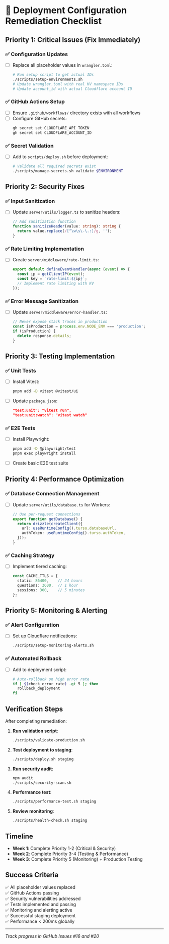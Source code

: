 # 🔧 Deployment Configuration Remediation Checklist

## Priority 1: Critical Issues (Fix Immediately)

### ✅ Configuration Updates
- [ ] Replace all placeholder values in `wrangler.toml`:
  ```bash
  # Run setup script to get actual IDs
  ./scripts/setup-environments.sh
  # Update wrangler.toml with real KV namespace IDs
  # Update account_id with actual Cloudflare account ID
  ```

### ✅ GitHub Actions Setup
- [ ] Ensure `.github/workflows/` directory exists with all workflows
- [ ] Configure GitHub secrets:
  ```bash
  gh secret set CLOUDFLARE_API_TOKEN
  gh secret set CLOUDFLARE_ACCOUNT_ID
  ```

### ✅ Secret Validation
- [ ] Add to `scripts/deploy.sh` before deployment:
  ```bash
  # Validate all required secrets exist
  ./scripts/manage-secrets.sh validate $ENVIRONMENT
  ```

## Priority 2: Security Fixes

### ✅ Input Sanitization
- [ ] Update `server/utils/logger.ts` to sanitize headers:
  ```typescript
  // Add sanitization function
  function sanitizeHeader(value: string): string {
    return value.replace(/[^\w\s\-\.:]/g, '');
  }
  ```

### ✅ Rate Limiting Implementation
- [ ] Create `server/middleware/rate-limit.ts`:
  ```typescript
  export default defineEventHandler(async (event) => {
    const ip = getClientIP(event);
    const key = `rate-limit:${ip}`;
    // Implement rate limiting with KV
  });
  ```

### ✅ Error Message Sanitization
- [ ] Update `server/middleware/error-handler.ts`:
  ```typescript
  // Never expose stack traces in production
  const isProduction = process.env.NODE_ENV === 'production';
  if (isProduction) {
    delete response.details;
  }
  ```

## Priority 3: Testing Implementation

### ✅ Unit Tests
- [ ] Install Vitest:
  ```bash
  pnpm add -D vitest @vitest/ui
  ```
- [ ] Update `package.json`:
  ```json
  "test:unit": "vitest run",
  "test:unit:watch": "vitest watch"
  ```

### ✅ E2E Tests
- [ ] Install Playwright:
  ```bash
  pnpm add -D @playwright/test
  pnpm exec playwright install
  ```
- [ ] Create basic E2E test suite

## Priority 4: Performance Optimization

### ✅ Database Connection Management
- [ ] Update `server/utils/database.ts` for Workers:
  ```typescript
  // Use per-request connections
  export function getDatabase() {
    return drizzle(createClient({
      url: useRuntimeConfig().turso.databaseUrl,
      authToken: useRuntimeConfig().turso.authToken,
    }));
  }
  ```

### ✅ Caching Strategy
- [ ] Implement tiered caching:
  ```typescript
  const CACHE_TTLS = {
    static: 86400,    // 24 hours
    questions: 3600,  // 1 hour
    sessions: 300,    // 5 minutes
  };
  ```

## Priority 5: Monitoring & Alerting

### ✅ Alert Configuration
- [ ] Set up Cloudflare notifications:
  ```bash
  ./scripts/setup-monitoring-alerts.sh
  ```

### ✅ Automated Rollback
- [ ] Add to deployment script:
  ```bash
  # Auto-rollback on high error rate
  if [ $(check_error_rate) -gt 5 ]; then
    rollback_deployment
  fi
  ```

## Verification Steps

After completing remediation:

1. **Run validation script**:
   ```bash
   ./scripts/validate-production.sh
   ```

2. **Test deployment to staging**:
   ```bash
   ./scripts/deploy.sh staging
   ```

3. **Run security audit**:
   ```bash
   npm audit
   ./scripts/security-scan.sh
   ```

4. **Performance test**:
   ```bash
   ./scripts/performance-test.sh staging
   ```

5. **Review monitoring**:
   ```bash
   ./scripts/health-check.sh staging
   ```

## Timeline

- **Week 1**: Complete Priority 1-2 (Critical & Security)
- **Week 2**: Complete Priority 3-4 (Testing & Performance)
- **Week 3**: Complete Priority 5 (Monitoring) + Production Testing

## Success Criteria

✅ All placeholder values replaced  
✅ GitHub Actions passing  
✅ Security vulnerabilities addressed  
✅ Tests implemented and passing  
✅ Monitoring and alerting active  
✅ Successful staging deployment  
✅ Performance < 200ms globally  

---

*Track progress in GitHub Issues #16 and #20*